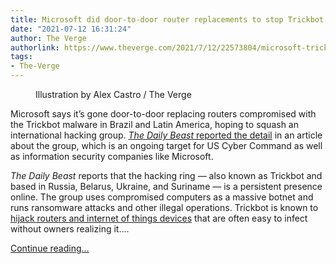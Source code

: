 ```yaml
---
title: Microsoft did door-to-door router replacements to stop Trickbot malware
date: "2021-07-12 16:31:24"
author: The Verge
authorlink: https://www.theverge.com/2021/7/12/22573804/microsoft-trickbot-malware-botnet-router-replacement-brazil-latin-america
tags:
- The-Verge
---
```

<figure>
      <img alt="" src="https://cdn.vox-cdn.com/thumbor/mMlGpjCiIhWNYZKAY9X1o03AGIw=/0x0:2040x1360/1310x873/cdn.vox-cdn.com/uploads/chorus_image/image/69571210/acastro_180507_1777_microsoft_0001.0.jpg" />
        <figcaption>Illustration by Alex Castro / The Verge</figcaption>
    </figure>

  <p id="qo3mOH">Microsoft says it’s gone door-to-door replacing routers compromised with the Trickbot malware in Brazil and Latin America, hoping to squash an international hacking group. <a href="https://www.thedailybeast.com/the-pentagon-tried-to-take-down-these-hackers-theyre-back?source=articles&amp;via=rss"><em>The Daily Beast</em> reported the detail</a> in an article about the group, which is an ongoing target for US Cyber Command as well as information security companies like Microsoft.</p>
<p id="pbG5Ee"><em>The Daily Beast</em> reports that the hacking ring — also known as Trickbot and based in Russia, Belarus, Ukraine, and Suriname — is a persistent presence online. The group uses compromised computers as a massive botnet and runs ransomware attacks and other illegal operations. Trickbot is known to <a href="https://arstechnica.com/information-technology/2020/10/trickbot-the-for-hire-botnet-microsoft-attacked-is-scrambling-to-stay-alive/">hijack routers and internet of things devices</a> that are often easy to infect without owners realizing it....</p>
  <p>
    <a href="https://www.theverge.com/2021/7/12/22573804/microsoft-trickbot-malware-botnet-router-replacement-brazil-latin-america">Continue reading&hellip;</a>
  </p>